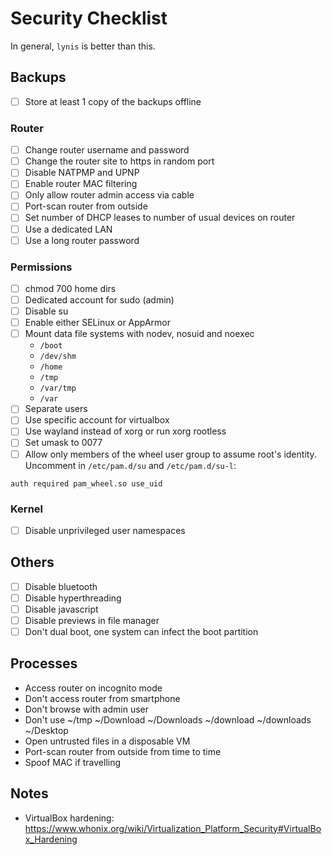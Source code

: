 # Security Checklist
In general, `lynis` is better than this.

## Backups

* [ ] Store at least 1 copy of the backups offline

### Router

* [ ] Change router username and password
* [ ] Change the router site to https in random port
* [ ] Disable NATPMP and UPNP
* [ ] Enable router MAC filtering
* [ ] Only allow router admin access via cable
* [ ] Port-scan router from outside
* [ ] Set number of DHCP leases to number of usual devices on router
* [ ] Use a dedicated LAN
* [ ] Use a long router password

### Permissions

* [ ] chmod 700 home dirs
* [ ] Dedicated account for sudo (admin)
* [ ] Disable su
* [ ] Enable either SELinux or AppArmor
* [ ] Mount data file systems with nodev, nosuid and noexec
	* `/boot`
	* `/dev/shm`
	* `/home`
	* `/tmp`
	* `/var/tmp`
	* `/var`
* [ ] Separate users
* [ ] Use specific account for virtualbox
* [ ] Use wayland instead of xorg or run xorg rootless
* [ ] Set umask to 0077
* [ ] Allow only members of the wheel user group to assume root's identity. Uncomment in `/etc/pam.d/su` and `/etc/pam.d/su-l`:

```
auth required pam_wheel.so use_uid
```

### Kernel

* [ ] Disable unprivileged user namespaces

## Others

* [ ] Disable bluetooth
* [ ] Disable hyperthreading
* [ ] Disable javascript
* [ ] Disable previews in file manager
* [ ] Don't dual boot, one system can infect the boot partition

## Processes

* Access router on incognito mode
* Don't access router from smartphone
* Don't browse with admin user
* Don't use ~/tmp ~/Download ~/Downloads ~/download ~/downloads ~/Desktop
* Open untrusted files in a disposable VM
* Port-scan router from outside from time to time
* Spoof MAC if travelling

## Notes

* VirtualBox hardening: https://www.whonix.org/wiki/Virtualization_Platform_Security#VirtualBox_Hardening

